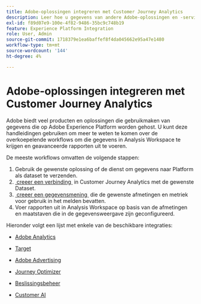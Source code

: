 ```yaml
---
title: Adobe-oplossingen integreren met Customer Journey Analytics
description: Leer hoe u gegevens van andere Adobe-oplossingen en -services kunt integreren.
exl-id: f89d07e9-100e-4f82-9486-35bc9c748b19
feature: Experience Platform Integration
role: User, Admin
source-git-commit: 1718379e1ea6baffef8f4da045662e95a47e1480
workflow-type: tm+mt
source-wordcount: '144'
ht-degree: 4%

---
```


# Adobe-oplossingen integreren met Customer Journey Analytics

Adobe biedt veel producten en oplossingen die gebruikmaken van gegevens die op Adobe Experience Platform worden gehost. U kunt deze handleidingen gebruiken om meer te weten te komen over de overkoepelende workflows om die gegevens in Analysis Workspace te krijgen en geavanceerde rapporten uit te voeren.

De meeste workflows omvatten de volgende stappen:

1. Gebruik de gewenste oplossing of de dienst om gegevens naar Platform als dataset te verzenden.
2. [&#x200B; creeer een verbinding &#x200B;](/help/connections/create-connection.md) in Customer Journey Analytics met de gewenste Dataset.
3. [&#x200B; creeer een gegevensmening &#x200B;](/help/data-views/create-dataview.md) die de gewenste afmetingen en metriek voor gebruik in het melden bevatten.
4. Voer rapporten uit in Analysis Workspace op basis van de afmetingen en maatstaven die in de gegevensweergave zijn geconfigureerd.

Hieronder volgt een lijst met enkele van de beschikbare integraties:

* [Adobe Analytics](/help/integrations/aa.md)

* [Target](/help/integrations/at.md)

* [Adobe Advertising](/help/integrations/advertising.md)

* [Journey Optimizer](/help/integrations/ajo.md)

* [Beslissingsbeheer](/help/integrations/ajo-od.md)

* [Customer AI](/help/integrations/customer-ai.md)
